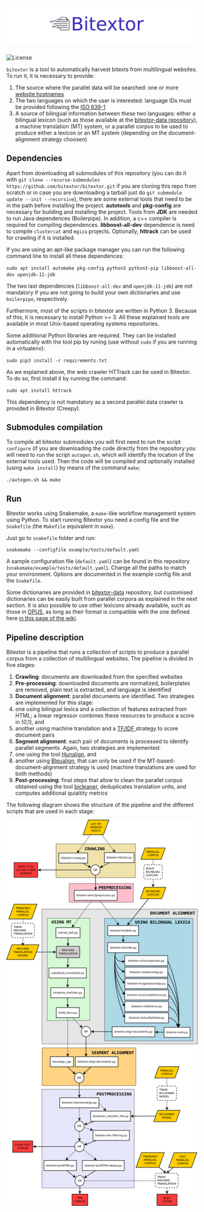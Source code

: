 
![Banner](img/banner.png?raw=true)
=====

![License](https://img.shields.io/badge/License-GPLv3-blue.svg)

`bitextor` is a tool to automatically harvest bitexts from multilingual websites. To run it, it is necessary to provide:
1. The source where the parallel data will be searched: one or more [website hostnames](https://en.wikipedia.org/wiki/URL)
2. The two languages on which the user is interested: language IDs must be provided following the [ISO 639-1](https://en.wikipedia.org/wiki/List_of_ISO_639-1_codes)
3. A source of bilingual information between these two languages: either a bilingual lexicon (such as those available at the [bitextor-data repository](https://github.com/bitextor/bitextor-data/tree/master/dics)), a machine translation (MT) system, or a parallel corpus to be used to produce either a lexicon or an MT system (depending on the document-alignment strategy choosen)

## Dependencies

Apart from downloading all submodules of this repository (you can do it with `git clone --recurse-submodules https://github.com/bitextor/bitextor.git` if you are cloning this repo from scratch or in case you are downloading a tarball just do `git submodule update --init --recursive`), there are some external tools that need to be in the path before installing the project. **autotools** and **pkg-config** are necessary for building and installing the project. Tools from **JDK** are needed to run Java dependences (Boilerpipe). In addition, a c++ compiler is required for compiling dependences. **libboost-all-dev** dependence is need to compile `clustercat` and `mgiza` projects. Optionally, **httrack** can be used for crawling if it is installed.

If you are using an apt-like package manager you can run the following command line to install all these dependences:

`sudo apt install automake pkg-config python3 python3-pip libboost-all-dev openjdk-11-jdk`

The two last dependencies (`libboost-all-dev` and `openjdk-11-jdk`) are not mandatory if you are not going to build your own dictionaries and use `boilerpipe`, respectively.

Furthermore, most of the scripts in bitextor are written in Python 3. Because of this, it is necessary to install Python >= 3. All these explained tools are available in most Unix-based operating systems repositories.

Some additional Python libraries are required. They can be installed automatically with the tool pip by runing (use without `sudo` if you are running in a virtualenv):

`sudo pip3 install -r requirements.txt`

As we explained above, the web crawler HTTrack can be used in Bitextor. To do so, first install it by running the command:

`sudo apt install httrack`

This dependency is not mandatory as a second parallel data crawler is provided in Bitextor (Creepy).

## Submodules compilation

To compile all bitextor submodules you will first need to run the script `configure` (if you are downloading the code directly from the repository you will need to run the script `autogen.sh`, which will identify the location of the external tools used. Then the code will be compiled and optionally installed (using `make install`) by means of the command `make`:

`./autogen.sh && make`


## Run

Bitextor works using Snakemake, a `make`-like workflow management system using Python. To start running Bitextor you need a config file and the `Snakefile` (the `Makefile` equivalent in `make`).

Just go to `snakefile` folder and run:

```
snakemake --configfile example/tests/default.yaml

```

A sample configuration file (`default.yaml`) can be found in this repository (`snakemake/example/tests/default.yaml`). Change all the paths to match your environment. Options are documented in the example config file and the `Snakefile`.

Some dictionaries are provided in [bitextor-data](https://github.com/bitextor/bitextor-data) repository, but customised dictionaries can be easily built from parallel corpora as explained in the next section. It is also possible to use other lexicons already available, such as those in [OPUS](http://opus.nlpl.eu/), as long as their format is compatible with the one defined here [in this page of the wiki](https://github.com/bitextor/bitextor/wiki/Build-bilingual-lexicons-from-parallel-corpora).

## Pipeline description

Bitextor is a pipeline that runs a collection of scripts to produce a parallel corpus from a collection of multilingual websites. The pipeline is divided in five stages:
1. **Crawling**: documents are downloaded from the specified websites
2. **Pre-processing**: downloaded documents are normalized, boilerplates are removed, plain text is extracted, and language is identified
3. **Document alignment**: parallel documents are identified. Two strategies are implemented for this stage:
  1. one using bilingual lexica and a collection of features extracted from HTML; a linear regressor combines these resources to produce a score in [0,1], and
  2. another using machine translation and a [TF/IDF ](https://en.wikipedia.org/wiki/Tf%E2%80%93idf) strategy to score document pairs
4. **Segment alignment**: each pair of documents is processed to identify parallel segments. Again, two strategies are implemented:
  1. one using the tool [Hunalign](http://mokk.bme.hu/resources/hunalign/), and
  2. another using [Bleualign](https://github.com/rsennrich/Bleualign), that can only be used if the MT-based-document-alignment strategy is used (machine translations are used for both methods)
5. **Post-processing**: final steps that allow to clean the parallel corpus obtained using the tool [bicleaner](https://github.com/bitextor/bicleaner), deduplicates translation units, and computes additional quialtity metrics

The following diagram shows the structure of the pipeline and the different scripts that are used in each stage:

![Banner](img/bitextor7.png?raw=true)
